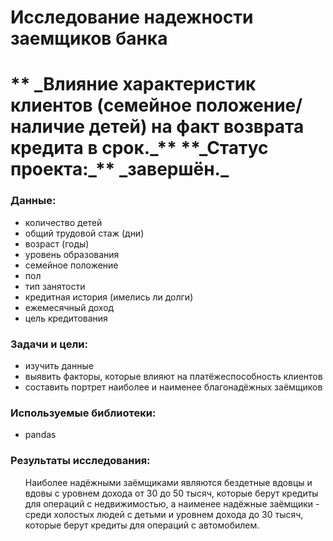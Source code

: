 <h1> Исследование надежности заемщиков банка <h1>
    ** _Влияние характеристик клиентов (семейное положение/ наличие детей) на факт возврата кредита в срок._**
    **_Статус проекта:_** _завершён._

<h3> Данные: </h3>
    <ul>
        <li> количество детей </li>
        <li> общий трудовой стаж (дни) </li> 
        <li> возраст (годы) </li>
        <li> уровень образования </li>
        <li> семейное положение </li>
        <li> пол </li>
        <li> тип занятости </li>
        <li> кредитная история (имелись ли долги) </li>
        <li> ежемесячный доход </li>
        <li> цель кредитования </li>
    </ul> 

<h3> Задачи и цели: </h3>
    <ul>
        <li> изучить данные </li>
        <li> выявить факторы, которые влияют  на платёжеспособность клиентов </li>
        <li> составить портрет наиболее и наименее благонадёжных заёмщиков </li>
    </ul>

<h3> Используемые библиотеки: </h3>
    <ul>
        <li> pandas </li>
    </ul>
    
<h3> Результаты исследования: </h3>
    <ul> Наиболее надёжными заёмщиками являются бездетные вдовцы и вдовы с уровнем дохода от 30 до 50 тысяч, которые берут кредиты для операций с недвижимостью, а наименее надёжные заёмщики - среди холостых людей с детьми и уровнем дохода до 30 тысяч, которые берут кредиты для операций с автомобилем. </ul>
   
    
    
  